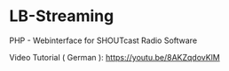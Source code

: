 # LB-Streaming
PHP - Webinterface for SHOUTcast Radio Software


Video Tutorial ( German ): https://youtu.be/8AKZqdovKlM
